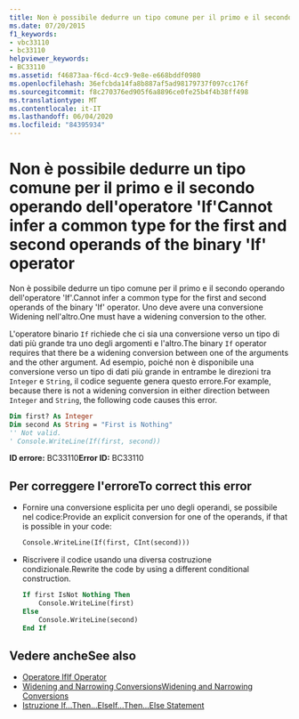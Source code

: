 ```yaml
---
title: Non è possibile dedurre un tipo comune per il primo e il secondo operando dell'operatore 'If'
ms.date: 07/20/2015
f1_keywords:
- vbc33110
- bc33110
helpviewer_keywords:
- BC33110
ms.assetid: f46873aa-f6cd-4cc9-9e8e-e668bddf0980
ms.openlocfilehash: 36efcbda14fa8b887af5ad98179737f097cc176f
ms.sourcegitcommit: f8c270376ed905f6a8896ce0fe25b4f4b38ff498
ms.translationtype: MT
ms.contentlocale: it-IT
ms.lasthandoff: 06/04/2020
ms.locfileid: "84395934"
---
```

# <a name="cannot-infer-a-common-type-for-the-first-and-second-operands-of-the-binary-if-operator"></a><span data-ttu-id="3a756-102">Non è possibile dedurre un tipo comune per il primo e il secondo operando dell'operatore 'If'</span><span class="sxs-lookup"><span data-stu-id="3a756-102">Cannot infer a common type for the first and second operands of the binary 'If' operator</span></span>

<span data-ttu-id="3a756-103">Non è possibile dedurre un tipo comune per il primo e il secondo operando dell'operatore 'If'.</span><span class="sxs-lookup"><span data-stu-id="3a756-103">Cannot infer a common type for the first and second operands of the binary 'If' operator.</span></span> <span data-ttu-id="3a756-104">Uno deve avere una conversione Widening nell'altro.</span><span class="sxs-lookup"><span data-stu-id="3a756-104">One must have a widening conversion to the other.</span></span>

<span data-ttu-id="3a756-105">L'operatore binario `If` richiede che ci sia una conversione verso un tipo di dati più grande tra uno degli argomenti e l'altro.</span><span class="sxs-lookup"><span data-stu-id="3a756-105">The binary `If` operator requires that there be a widening conversion between one of the arguments and the other argument.</span></span> <span data-ttu-id="3a756-106">Ad esempio, poiché non è disponibile una conversione verso un tipo di dati più grande in entrambe le direzioni tra `Integer` e `String`, il codice seguente genera questo errore.</span><span class="sxs-lookup"><span data-stu-id="3a756-106">For example, because there is not a widening conversion in either direction between `Integer` and `String`, the following code causes this error.</span></span>

```vb
Dim first? As Integer
Dim second As String = "First is Nothing"
'' Not valid.
' Console.WriteLine(If(first, second))
```

<span data-ttu-id="3a756-107">**ID errore:** BC33110</span><span class="sxs-lookup"><span data-stu-id="3a756-107">**Error ID:** BC33110</span></span>

## <a name="to-correct-this-error"></a><span data-ttu-id="3a756-108">Per correggere l'errore</span><span class="sxs-lookup"><span data-stu-id="3a756-108">To correct this error</span></span>

- <span data-ttu-id="3a756-109">Fornire una conversione esplicita per uno degli operandi, se possibile nel codice:</span><span class="sxs-lookup"><span data-stu-id="3a756-109">Provide an explicit conversion for one of the operands, if that is possible in your code:</span></span>

  ```vb
  Console.WriteLine(If(first, CInt(second)))
  ```

- <span data-ttu-id="3a756-110">Riscrivere il codice usando una diversa costruzione condizionale.</span><span class="sxs-lookup"><span data-stu-id="3a756-110">Rewrite the code by using a different conditional construction.</span></span>

  ```vb
  If first IsNot Nothing Then
      Console.WriteLine(first)
  Else
      Console.WriteLine(second)
  End If
  ```

## <a name="see-also"></a><span data-ttu-id="3a756-111">Vedere anche</span><span class="sxs-lookup"><span data-stu-id="3a756-111">See also</span></span>

- [<span data-ttu-id="3a756-112">Operatore If</span><span class="sxs-lookup"><span data-stu-id="3a756-112">If Operator</span></span>](../language-reference/operators/if-operator.md)
- [<span data-ttu-id="3a756-113">Widening and Narrowing Conversions</span><span class="sxs-lookup"><span data-stu-id="3a756-113">Widening and Narrowing Conversions</span></span>](../programming-guide/language-features/data-types/widening-and-narrowing-conversions.md)
- [<span data-ttu-id="3a756-114">Istruzione If...Then...Else</span><span class="sxs-lookup"><span data-stu-id="3a756-114">If...Then...Else Statement</span></span>](../language-reference/statements/if-then-else-statement.md)

